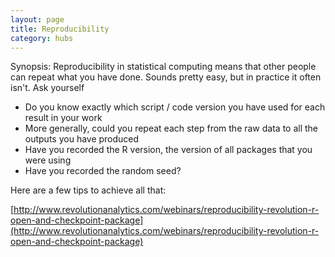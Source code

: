 ```yaml
---
layout: page
title: Reproducibility
category: hubs
---
```


Synopsis: Reproducibility in statistical computing means that other people can repeat what you have done. Sounds pretty easy, but in practice it often isn't. Ask yourself

* Do you know exactly which script / code version you have used for each result in your work
* More generally, could you repeat each step from the raw data to all the outputs you have produced
* Have you recorded the R version, the version of all packages that you were using
* Have you recorded the random seed?

Here are a few tips to achieve all that:


[http://www.revolutionanalytics.com/webinars/reproducibility-revolution-r-open-and-checkpoint-package](http://www.revolutionanalytics.com/webinars/reproducibility-revolution-r-open-and-checkpoint-package)
